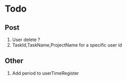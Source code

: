 # Todo
## Post
1. User delete ?
2. TaskId,TaskName,ProjectName for a specific user id

## Other
1. Add period to userTimeRegister